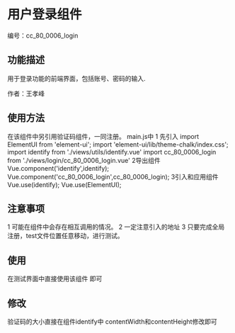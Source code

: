 # 用户登录组件
编号：cc_80_0006_login

## 功能描述
用于登录功能的前端界面，包括账号、密码的输入.

作者：王孝峰

## 使用方法
在该组件中另引用验证码组件，一同注册。
main.js中
1 先引入
import ElementUI from 'element-ui';
import 'element-ui/lib/theme-chalk/index.css';
import identify from  './views/utils/identify.vue'
import cc_80_0006_login from  './views/login/cc_80_0006_login.vue'
2导出组件
Vue.component('identify',identify);
Vue.component('cc_80_0006_login',cc_80_0006_login);
3引入和应用组件
Vue.use(identify);
Vue.use(ElementUI);

## 注意事项
1 可能在组件中会存在相互调用的情况。
2 一定注意引入的地址
3 只要完成全局注册，test文件位置任意移动，进行测试。

## 使用
在测试界面中直接使用该组件
<template>
    <div>
        <cc_80_0006_login></cc_80_0006_login>
    </div>
</template>
即可

## 修改
验证码的大小直接在组件identify中
          contentWidth和contentHeight修改即可

